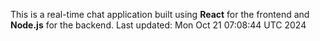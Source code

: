 This is a real-time chat application built using **React** for the frontend and **Node.js** for the backend.
Last updated: Mon Oct 21 07:08:44 UTC 2024
